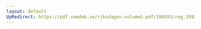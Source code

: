 ```yaml
---
layout: default
UpRedirect: https://pdf.swedeb.se/riksdagen-volumeG-pdf/199293/reg_199293/reg_199293_0225.pdf
---
```

